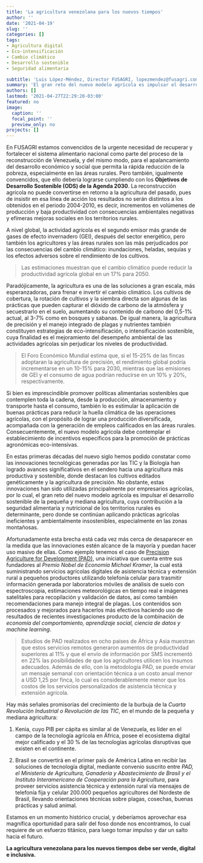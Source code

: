 ```yaml
---
title: 'La agricultura venezolana para los nuevos tiempos'
author: ''
date: '2021-04-19'
slug: ''
categories: []
tags:
- Agricultura digital
- Eco-intensificación
- Cambio climático
- Desarrollo sostenible
- Seguridad alimentaria

subtitle: 'Luis López-Méndez, Director FUSAGRI, lopezmendez@fusagri.com'
summary: 'El gran reto del nuevo modelo agrícola es impulsar el desarrollo sostenible de la pequeña y mediana agricultura, cuya contribución a la seguridad alimentaria y nutricional de los territorios rurales es determinante, pero donde se continúan aplicando prácticas agrícolas ineficientes y ambientalmente insostenibles, especialmente en las zonas montañosas.'
authors: []
lastmod: '2021-04-27T22:29:20-03:00'
featured: no
image:
  caption: ''
  focal_point: ''
  preview_only: no
projects: []
---
```

En FUSAGRI estamos convencidos de la urgente necesidad de recuperar y fortalecer el sistema alimentario nacional como parte del proceso de la reconstrucción de Venezuela, y del mismo modo, para el apalancamiento del desarrollo económico y social que permita la rápida reducción de la pobreza, especialmente en las áreas rurales. Pero también, igualmente convencidos, que ello debería lograrse cumpliendo con los **Objetivos de Desarrollo Sostenible (ODS) de la Agenda 2030**. La reconstrucción agrícola no puede convertirse en retorno a la agricultura del pasado, pues de insistir en esa línea de acción los resultados no serán distintos a los obtenidos en el periodo 2004-2010, es decir, incrementos en volúmenes de producción y baja productividad con consecuencias ambientales negativas y  efímeras mejoras sociales en los territorios rurales.


A nivel global, la actividad agrícola es el segundo emisor más grande de gases de efecto invernadero (GEI), después del sector energético, pero también los agricultores y las áreas rurales son las más perjudicados por las consecuencias del cambio climático: inundaciones, heladas, sequías y los efectos adversos sobre el rendimiento de los cultivos.
>Las estimaciones muestran que el cambio climático puede reducir la productividad agrícola global en un 17% para 2050.

Paradójicamente, la agricultura es una de las soluciones a gran escala, más esperanzadoras, para frenar e invertir el cambio climático. Los cultivos de cobertura, la rotación de cultivos y la siembra directa son algunas de las prácticas que pueden capturar el dióxido de carbono de la atmósfera y secuestrarlo en el suelo, aumentando su contenido de carbono del 0,5-1%  actual, al 3-7%  como en bosques y sabanas. 
De igual manera, la agricultura de precisión y el manejo integrado de plagas y nutrientes también constituyen estrategias de eco-intensificación, o intensificación sostenible, cuya finalidad es el mejoramiento del desempeño ambiental de las actividades agrícolas sin perjudicar los niveles de productividad.
>El Foro Económico Mundial estima que, si el 15-25% de las fincas adoptaran la agricultura de precisión, el rendimiento global podría incrementarse en un 10-15% para 2030, mientras que las emisiones de GEI  y el consumo de agua podrían reducirse en un 10% y 20%, respectivamente.

Si bien es imprescindible promover políticas alimentarias sostenibles que contemplen toda la cadena, desde la producción, almacenamiento y transporte hasta el consumo, también lo es  estimular la aplicación de buenas prácticas para  reducir la huella climática de las operaciones agrícolas, con el propósito de lograr una producción diversificada, acompañada con la generación de empleos calificados en las áreas rurales. Consecuentemente, el nuevo modelo agrícola debe contemplar el establecimiento de incentivos específicos para la promoción de prácticas agronómicas eco-intensivas.

En estas primeras décadas del nuevo siglo  hemos podido constatar como las innovaciones tecnológicas  generadas por las TIC y la Biología  han logrado  avances significativos en el sendero hacia una agricultura más productiva y sostenible, donde destacan los cultivos editados genéticamente y la agricultura de precisión.
No obstante, estas innovaciones han sido utilizadas principalmente  por empresarios agrícolas, por lo cual, el gran reto del nuevo modelo agrícola es impulsar el desarrollo sostenible de la pequeña y mediana agricultura, cuya contribución a la seguridad alimentaria y nutricional de los territorios rurales es determinante, pero donde se continúan aplicando prácticas agrícolas ineficientes y ambientalmente insostenibles, especialmente en las zonas montañosas.

Afortunadamente esta brecha está cada vez más cerca de desaparecer en la medida que las innovaciones estén alcance de la mayoría y puedan hacer uso masivo de ellas. Como ejemplo tenemos el caso de [Precision Agriculture for Development (PAD),](https://precisionag.org/) una iniciativa que cuenta entre sus fundadores al *Premio Nobel de Economía Michael Kramer*, la cual está suministrando servicios agrícolas digitales de asistencia técnica y extensión rural a pequeños productores utilizando telefonía celular para trasmitir información generada por laboratorios móviles de análisis de suelo con espectroscopia, estimaciones meteorológicas en tiempo real e imágenes satelitales para recopilación y validación de datos, así como también recomendaciones para manejo integral de plagas. Los contenidos son procesados y mejorados para hacerlos más efectivos haciendo uso de resultados de recientes investigaciones producto de la combinación de *economía del comportamiento, aprendizaje social, ciencia de datos y machine learning*.
>Estudios de PAD realizados en ocho  países de África y Asia muestran que estos servicios remotos generaron aumentos de productividad superiores al 11% y que el envío de información por SMS incrementó en 22% las posibilidades de que los agricultores utilicen los insumos adecuados. Además de ello, con la metodología PAD, se puede enviar un mensaje semanal con orientación técnica a un costo anual menor a USD 1,25 por finca, lo cual  es considerablemente menor que los costos de los servicios personalizados de asistencia técnica y extensión agrícola.

Hay más señales promisorias del crecimiento de la burbuja de la *Cuarta Revolución Industrial o Revolución de las TIC*, en el mundo de la pequeña y mediana agricultura:

1. Kenia, cuyo PIB per cápita es similar al de Venezuela, es líder en el campo de la tecnología agrícola en África, posee el ecosistema digital mejor calificado y el 30 % de las tecnologías agrícolas disruptivas que existen en el continente.

2. Brasil se convertirá en el primer país de América Latina en recibir las soluciones de tecnología digital, mediante convenio suscrito entre *PAD, el Ministerio de Agricultura, Ganadería y Abastecimiento de Brasil y el Instituto Interamericano de Cooperación para la Agricultura*, para proveer servicios asistencia técnica y extensión rural vía mensajes de telefonía fija y celular 200.000 pequeños agricultores del Nordeste de Brasil, llevando orientaciones técnicas sobre plagas, cosechas, buenas prácticas y salud animal.

Estamos en un momento histórico crucial, y deberíamos aprovechar esa magnífica oportunidad para salir del foso donde nos encontramos, lo cual requiere de un esfuerzo titánico, para luego tomar impulso y dar un salto hacia el futuro.

**La agricultura venezolana para los nuevos tiempos debe ser verde, digital e inclusiva.**

